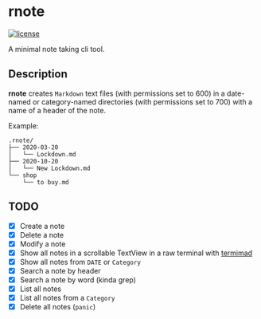 # rnote
[![license](https://img.shields.io/badge/licence-GPLv3-blue)](https://framagit.org/fiplox/rpass/-/blob/main/LICENSE)

A minimal note taking cli tool. 

## Description

**rnote** creates `Markdown` text files (with permissions set to 600) in a date-named or category-named directories (with permissions set to 700) with a name of a header of the note. 

Example:

```
.rnote/
├── 2020-03-20
│   └── Lockdown.md
├── 2020-10-20
│   └── New Lockdown.md
└── shop
    └── to buy.md
```

## TODO

- [x] Create a note
- [x] Delete a note
- [x] Modify a note
- [x] Show all notes in a scrollable TextView in a raw terminal with [termimad](https://crates.io/crates/termimad)
- [x] Show all notes from `DATE` or `Category`
- [x] Search a note by header
- [x] Search a note by word (kinda grep)
- [x] List all notes
- [x] List all notes from a `Category`
- [x] Delete all notes (`panic`)
